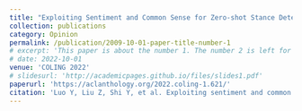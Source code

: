```yaml
---
title: "Exploiting Sentiment and Common Sense for Zero-shot Stance Detection"
collection: publications
category: Opinion
permalink: /publication/2009-10-01-paper-title-number-1
# excerpt: 'This paper is about the number 1. The number 2 is left for future work.'
# date: 2022-10-01
venue: 'COLING 2022'
# slidesurl: 'http://academicpages.github.io/files/slides1.pdf'
paperurl: 'https://aclanthology.org/2022.coling-1.621/'
citation: 'Luo Y, Liu Z, Shi Y, et al. Exploiting sentiment and common sense for zero-shot stance detection[C]//Proceedings of the 29th International Conference on Computational Linguistics. 2022: 7112-7123.'
---
```


